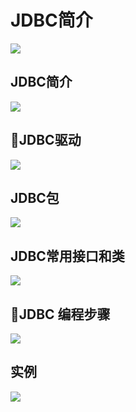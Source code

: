 # JDBC简介   

<img src = "https://s26.postimg.cc/i5i3ffnux/2018-08-02_7.18.05.png">  

## JDBC简介  

<img src = "https://s26.postimg.cc/chbsok6nt/2018-08-02_7.20.59.png">  

## JDBC驱动  

<img src = "https://s26.postimg.cc/jxb2adhih/2018-08-02_7.25.29.png">  

## JDBC包  

<img src = "https://s26.postimg.cc/a001hbpc9/2018-08-02_7.27.27.png">  

## JDBC常用接口和类  

<img src = "https://s26.postimg.cc/3z2ck9xl5/2018-08-02_7.31.27.png">  

## JDBC 编程步骤  

<img src = "https://s26.postimg.cc/n45lu1zeh/2018-08-02_7.33.53.png">

## 实例  

<img src = "https://s26.postimg.cc/6t5hxtund/2018-08-02_7.39.10.png">  

